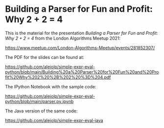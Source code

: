 # Building a Parser for Fun and Profit: Why 2 + 2 = 4

This is the material for the presentation *Building a Parser for Fun and Profit: Why 2 + 2 = 4* from the London Algorithms Meetup 2021:

https://www.meetup.com/London-Algorithms-Meetup/events/281852307/ 

The PDF for the slides can be found at: 

https://github.com/alejolp/simple-expr-eval-python/blob/main/Building%20a%20Parser%20for%20Fun%20and%20Profit%20Why%202%20%2B%202%20%3D%204.pdf

The IPython Notebook with the sample code:

https://github.com/alejolp/simple-expr-eval-python/blob/main/parser.py.ipynb

The Java version of the same code:

https://github.com/alejolp/simple-expr-eval-java

